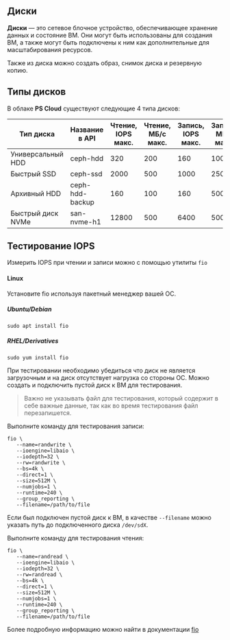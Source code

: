 ## Диски

**Диски** — это сетевое блочное устройство, обеспечивающее хранение данных и состояние ВМ. Они могут быть использованы для создания ВМ, а также могут быть подключены к ним как дополнительные для масштабирования ресурсов. 

Также из диска можно создать образ, снимок диска и резервную копию.
## Типы дисков

В облаке **PS Cloud** существуют следующие 4 типа дисков: 

| Тип диска         | Название в API  | Чтение, IOPS макс. | Чтение, МБ/с макс. | Запись, IOPS макс. | Запись, МБ/с макс. |
| ----------------- | --------------- | ------------------ | ------------------ | ------------------ | ------------------ |
| Универсальный HDD | ceph-hdd        | 320                | 200                | 160                | 100                |
| Быстрый SSD       | ceph-ssd        | 2000               | 500                | 1000               | 250                |
| Архивный HDD      | ceph-hdd-backup | 160                | 100                | 160                | 500                |
| Быстрый диск NVMе | san-nvme-h1     | 12800              | 500                | 6400               | 500                |

## Тестирование IOPS 

Измерить IOPS при чтении и записи можно с помощью утилиты `fio`

#### Linux

Установите fio используя пакетный менеджер вашей ОС.
##### Ubuntu/Debian

```
sudo apt install fio
```
##### RHEL/Derivatives

```
sudo yum install fio
```

При тестировании необходимо убедиться что диск не является загрузочным и на диск отсутствует нагрузка со стороны ОС. Можно создать и подключить пустой диск к ВМ для тестирования. 

>Важно не указывать файл для тестирования, который содержит в себе важные данные, так как во время тестирования файл перезапишется. 

Выполните команду для тестирования записи:

```
fio \
   --name=randwrite \
   --ioengine=libaio \
   --iodepth=32 \
   --rw=randwrite \
   --bs=4k \
   --direct=1 \
   --size=512M \
   --numjobs=1 \
   --runtime=240 \
   --group_reporting \
   --filename=/path/to/file
```

Если был подключен пустой диск к ВМ, в качестве `--filename` можно указать путь до подключенного диска `/dev/sdX`.

Выполните команду для тестирования чтения:

```
fio \
   --name=randread \
   --ioengine=libaio \
   --iodepth=32 \
   --rw=randread \
   --bs=4k \
   --direct=1 \
   --size=512M \
   --numjobs=1 \
   --runtime=240 \
   --group_reporting \
   --filename=/path/to/file
```

Более подробную информацию можно найти в  документации [fio](https://fio.readthedocs.io/en/latest/fio_doc.html#command-line-options)